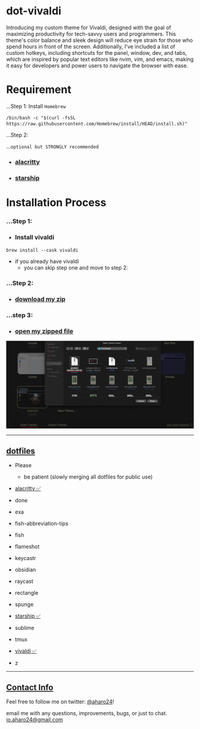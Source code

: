 # dot-vivaldi
Introducing my custom theme for Vivaldi, designed with the goal of maximizing productivity for tech-savvy users and programmers. This theme's color balance and sleek design will reduce eye strain for those who spend hours in front of the screen. Additionally, I've included a list of custom hotkeys, including shortcuts for the panel, window, dev, and tabs, which are inspired by popular text editors like nvim, vim, and emacs, making it easy for developers and power users to navigate the browser with ease.




# Requirement
...Step 1:
	Install `Homebrew`
```brew
/bin/bash -c "$(curl -fsSL https://raw.githubusercontent.com/Homebrew/install/HEAD/install.sh)"
```

...Step 2:

...`optional but STRONGLY recommended`
- ### [alacritty](https://github.com/aharo24/dot-alacritty)
- ### [starship](https://github.com/aharo24/dot-starship)


# Installation Process
### ...Step 1:
- ### Install vivaldi
``` brew
brew install --cask vivaldi
```
- if you already have vivaldi
	- you can skip step one and move to step 2:
### ...Step 2: 
- ### [download my zip](https://github.com/aharo24/dot-vivaldi/blob/main/resources/gruvbox-aharo24-vivaldi.zip)

### ...step 3:
- ### [open my zipped file](https://github.com/aharo24/dot-vivaldi/blob/main/resources/gruvbox-aharo24-vivaldi.zip)
![](z/aharo24_124.png)



---
## [dotfiles](https://github.com/aharo24/opensource/tree/main/dotfiles)
- Please 
	- be patient (slowly merging all dotfiles for public use)

- [alacritty  ✅](https://github.com/aharo24/dot-alacritty)
- done
- exa
- fish-abbreviation-tips
- fish
- flameshot
- keycastr 
- obsidian
- raycast
- rectangle
- spunge
- [starship  ✅](https://github.com/aharo24/dot-starship)
- sublime
- tmux
- [vivaldi  ✅](https://github.com/aharo24/dot-vivaldi)
- z

---

## [Contact Info](https://github.com/aharo24/opensource)

Feel free to follow me on twitter: [@aharo24](https://www.twitter.com/aharo24)!

email me with any questions, improvements, bugs, or just to chat.
io.aharo24@gmail.com

